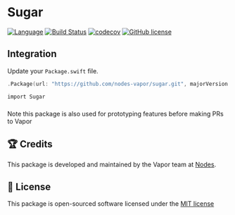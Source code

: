 # Sugar
[![Language](https://img.shields.io/badge/Swift-3-brightgreen.svg)](http://swift.org)
[![Build Status](https://travis-ci.org/nodes-vapor/sugar.svg?branch=master)](https://travis-ci.org/nodes-vapor/sugar)
[![codecov](https://codecov.io/gh/nodes-vapor/sugar/branch/master/graph/badge.svg)](https://codecov.io/gh/nodes-vapor/sugar)
[![GitHub license](https://img.shields.io/badge/license-MIT-blue.svg)](https://raw.githubusercontent.com/nodes-vapor/sugar/master/LICENSE)

## Integration
Update your `Package.swift` file.
```swift
.Package(url: "https://github.com/nodes-vapor/sugar.git", majorVersion: 0)
```

```
import Sugar
```

###
Note this package is also used for prototyping features before making PRs to Vapor

## 🏆 Credits
This package is developed and maintained by the Vapor team at [Nodes](https://www.nodes.dk).

## 📄 License
This package is open-sourced software licensed under the [MIT license](http://opensource.org/licenses/MIT)
